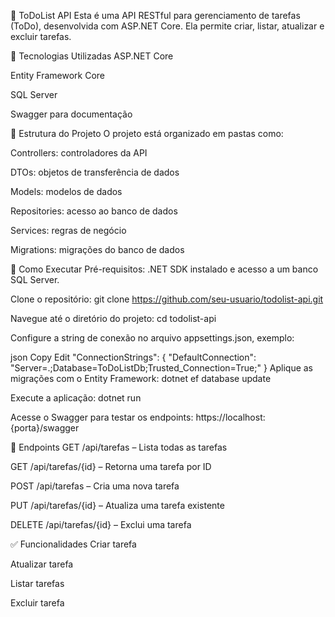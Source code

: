 📝 ToDoList API
Esta é uma API RESTful para gerenciamento de tarefas (ToDo), desenvolvida com ASP.NET Core. Ela permite criar, listar, atualizar e excluir tarefas.

🚀 Tecnologias Utilizadas
ASP.NET Core

Entity Framework Core

SQL Server

Swagger para documentação

📁 Estrutura do Projeto
O projeto está organizado em pastas como:

Controllers: controladores da API

DTOs: objetos de transferência de dados

Models: modelos de dados

Repositories: acesso ao banco de dados

Services: regras de negócio

Migrations: migrações do banco de dados

🔧 Como Executar
Pré-requisitos: .NET SDK instalado e acesso a um banco SQL Server.

Clone o repositório:
git clone https://github.com/seu-usuario/todolist-api.git

Navegue até o diretório do projeto:
cd todolist-api

Configure a string de conexão no arquivo appsettings.json, exemplo:

json
Copy
Edit
"ConnectionStrings": {
  "DefaultConnection": "Server=.;Database=ToDoListDb;Trusted_Connection=True;"
}
Aplique as migrações com o Entity Framework:
dotnet ef database update

Execute a aplicação:
dotnet run

Acesse o Swagger para testar os endpoints:
https://localhost:{porta}/swagger

📌 Endpoints
GET /api/tarefas – Lista todas as tarefas

GET /api/tarefas/{id} – Retorna uma tarefa por ID

POST /api/tarefas – Cria uma nova tarefa

PUT /api/tarefas/{id} – Atualiza uma tarefa existente

DELETE /api/tarefas/{id} – Exclui uma tarefa

✅ Funcionalidades
Criar tarefa

Atualizar tarefa

Listar tarefas

Excluir tarefa
